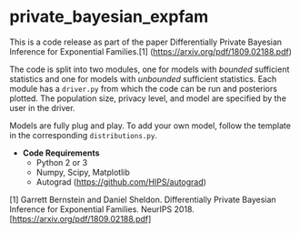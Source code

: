 # private_bayesian_expfam

This is a code release as part of the paper Differentially Private Bayesian Inference for Exponential Families.[1] (https://arxiv.org/pdf/1809.02188.pdf)

The code is split into two modules, one for models with _bounded_ sufficient statistics and one for models with _unbounded_ sufficient statistics. Each module has a `driver.py` from which the code can be run and posteriors plotted. The population size, privacy level, and model are specified by the user in the driver.

Models are fully plug and play. To add your own model, follow the template in the corresponding `distributions.py`. 

* **Code Requirements**
  - Python 2 or 3
  - Numpy, Scipy, Matplotlib
  - Autograd (https://github.com/HIPS/autograd)


[1] Garrett Bernstein and Daniel Sheldon. Differentially Private Bayesian Inference for Exponential Families. NeurIPS 2018. [https://arxiv.org/pdf/1809.02188.pdf]
